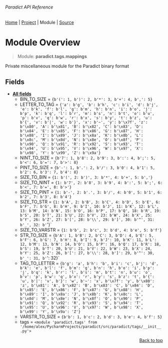 ###### Paradict API Reference
[Home](/docs/api/README.md) | [Project](/README.md) | Module | [Source](/src/paradict/tags/mappings.py)

# Module Overview
> Module: **paradict.tags.mappings**

Private miscellaneous module for the Paradict binary format

## Fields
- [**All fields**](/docs/api/modules/paradict/tags/mappings/fields.md)
    - BIN\_TO\_SIZE = `{b'(': 1, b')': 2, b'*': 3, b'+': 4, b',': 5}`
    - LETTER\_TO\_TAG = `{'a': b'g', 'b': b'h', 'c': b'i', 'd': b'j', 'e': b'k', 'f': b'l', 'g': b'm', 'h': b'n', 'i': b'o', 'j': b'p', 'k': b'q', 'l': b'r', 'm': b's', 'n': b't', 'o': b'u', 'p': b'v', 'q': b'w', 'r': b'x', 's': b'y', 't': b'z', 'u': b'{', 'v': b'|', 'w': b'}', 'x': b'~', 'y': b'\x7f', 'z': b'\x80', 'A': b'\x81', 'B': b'\x82', 'C': b'\x83', 'D': b'\x84', 'E': b'\x85', 'F': b'\x86', 'G': b'\x87', 'H': b'\x88', 'I': b'\x89', 'J': b'\x8a', 'K': b'\x8b', 'L': b'\x8c', 'M': b'\x8d', 'N': b'\x8e', 'O': b'\x8f', 'P': b'\x90', 'Q': b'\x91', 'R': b'\x92', 'S': b'\x93', 'T': b'\x94', 'U': b'\x95', 'V': b'\x96', 'W': b'\x97', 'X': b'\x98', 'Y': b'\x99', 'Z': b'\x9a'}`
    - NINT\_TO\_SIZE = `{b'7': 1, b'8': 2, b'9': 3, b':': 4, b';': 5, b'<': 6, b'=': 7, b'>': 8}`
    - PINT\_TO\_SIZE = `{b'-': 1, b'.': 2, b'/': 3, b'0': 4, b'1': 5, b'2': 6, b'3': 7, b'4': 8}`
    - SIZE\_TO\_BIN = `{1: b'(', 2: b')', 3: b'*', 4: b'+', 5: b','}`
    - SIZE\_TO\_NINT = `{1: b'7', 2: b'8', 3: b'9', 4: b':', 5: b';', 6: b'<', 7: b'=', 8: b'>'}`
    - SIZE\_TO\_PINT = `{1: b'-', 2: b'.', 3: b'/', 4: b'0', 5: b'1', 6: b'2', 7: b'3', 8: b'4'}`
    - SIZE\_TO\_STR = `{1: b'A', 2: b'B', 3: b'C', 4: b'D', 5: b'E', 6: b'F', 7: b'G', 8: b'H', 9: b'I', 10: b'J', 11: b'K', 12: b'L', 13: b'M', 14: b'N', 15: b'O', 16: b'P', 17: b'Q', 18: b'R', 19: b'S', 20: b'T', 21: b'U', 22: b'V', 23: b'W', 24: b'X', 25: b'Y', 26: b'Z', 27: b'[', 28: b'\\', 29: b']', 30: b'^', 31: b'_', 32: b'`'}`
    - SIZE\_TO\_VARSTR = `{1: b'b', 2: b'c', 3: b'd', 4: b'e', 5: b'f'}`
    - STR\_TO\_SIZE = `{b'A': 1, b'B': 2, b'C': 3, b'D': 4, b'E': 5, b'F': 6, b'G': 7, b'H': 8, b'I': 9, b'J': 10, b'K': 11, b'L': 12, b'M': 13, b'N': 14, b'O': 15, b'P': 16, b'Q': 17, b'R': 18, b'S': 19, b'T': 20, b'U': 21, b'V': 22, b'W': 23, b'X': 24, b'Y': 25, b'Z': 26, b'[': 27, b'\\': 28, b']': 29, b'^': 30, b'_': 31, b'`': 32}`
    - TAG\_TO\_LETTER = `{b'g': 'a', b'h': 'b', b'i': 'c', b'j': 'd', b'k': 'e', b'l': 'f', b'm': 'g', b'n': 'h', b'o': 'i', b'p': 'j', b'q': 'k', b'r': 'l', b's': 'm', b't': 'n', b'u': 'o', b'v': 'p', b'w': 'q', b'x': 'r', b'y': 's', b'z': 't', b'{': 'u', b'|': 'v', b'}': 'w', b'~': 'x', b'\x7f': 'y', b'\x80': 'z', b'\x81': 'A', b'\x82': 'B', b'\x83': 'C', b'\x84': 'D', b'\x85': 'E', b'\x86': 'F', b'\x87': 'G', b'\x88': 'H', b'\x89': 'I', b'\x8a': 'J', b'\x8b': 'K', b'\x8c': 'L', b'\x8d': 'M', b'\x8e': 'N', b'\x8f': 'O', b'\x90': 'P', b'\x91': 'Q', b'\x92': 'R', b'\x93': 'S', b'\x94': 'T', b'\x95': 'U', b'\x96': 'V', b'\x97': 'W', b'\x98': 'X', b'\x99': 'Y', b'\x9a': 'Z'}`
    - VARSTR\_TO\_SIZE = `{b'b': 1, b'c': 2, b'd': 3, b'e': 4, b'f': 5}`
    - tags = `<module 'paradict.tags' from '/home/alex/PycharmProjects/paradict/src/paradict/tags/__init__.py'>`

<p align="right"><a href="#paradict-api-reference">Back to top</a></p>
